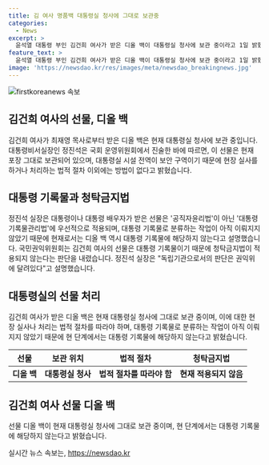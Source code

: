 ```yaml
---
title: 김 여사 명품백 대통령실 청사에 그대로 보관중
categories:
  - News
excerpt: >
  윤석열 대통령 부인 김건희 여사가 받은 디올 백이 대통령실 청사에 보관 중이라고 1일 밝혔다. 대통령 비서실장은 디올 백이 대통령 기록물에 해당하지 않는다고 설명하며, 국민권익위원회의 결정을 언급했다. 이에 대한 논란이 이어지고 있다. 현재 대통령실 시설은 보안 구역으로 분류돼있어 현장 실사를 하는 것은 법적 절차에 따라야 한다고 강조했다.
feature_text: >
  윤석열 대통령 부인 김건희 여사가 받은 디올 백이 대통령실 청사에 보관 중이라고 1일 밝혔다. 대통령 비서실장은 디올 백이 대통령 기록물에 해당하지 않는다고 설명하며, 국민권익위원회의 결정을 언급했다. 이에 대한 논란이 이어지고 있다. 현재 대통령실 시설은 보안 구역으로 분류돼있어 현장 실사를 하는 것은 법적 절차에 따라야 한다고 강조했다.
image: 'https://newsdao.kr/res/images/meta/newsdao_breakingnews.jpg'
---
```


<p><img src="https://newsdao.kr/res/images/meta/newsdao_breakingnews.jpg" alt="firstkoreanews 속보" /></p>

<h2 data-ke-size="size26">김건희 여사의 선물, 디올 백</h2>

<p>김건희 여사가 최재영 목사로부터 받은 디올 백은 현재 대통령실 청사에 보관 중입니다. 대통령비서실장인 정진석은 국회 운영위원회에서 진술한 바에 따르면, 이 선물은 현재 포장 그대로 보관되어 있으며, 대통령실 시설 전역이 보안 구역이기 때문에 현장 실사를 하거나 처리하는 법적 절차 이외에는 방법이 없다고 밝혔습니다.</p>

<p data-ke-size="size16"></p>

<h2 data-ke-size="size26">대통령 기록물과 청탁금지법</h2>

<p>정진석 실장은 대통령이나 대통령 배우자가 받은 선물은 '공직자윤리법'이 아닌 '대통령 기록물관리법'에 우선적으로 적용되며, 대통령 기록물로 분류하는 작업이 아직 이뤄지지 않았기 때문에 현재로서는 디올 백 역시 대통령 기록물에 해당하지 않는다고 설명했습니다. 국민권익위원회는 김건희 여사의 선물은 대통령 기록물이기 때문에 청탁금지법이 적용되지 않는다는 판단을 내렸습니다. 정진석 실장은 "독립기관으로서의 판단은 권익위에 달려있다"고 설명했습니다. </p>

<p data-ke-size="size16"></p>

<h2 data-ke-size="size26">대통령실의 선물 처리</h2>

<p>김건희 여사가 받은 디올 백은 현재 대통령실 청사에 그대로 보관 중이며, 이에 대한 현장 실사나 처리는 법적 절차를 따라야 하며, 대통령 기록물로 분류하는 작업이 아직 이뤄지지 않았기 때문에 현 단계에서는 대통령 기록물에 해당하지 않는다고 밝혔습니다. </p>

<p data-ke-size="size16"></p>

<table>
    <thead>
        <tr>
            <th scope="col">선물</th>
            <th scope="col">보관 위치</th>
            <th scope="col">법적 절차</th>
            <th scope="col">청탁금지법</th>
        </tr>
    </thead>
    <tbody>
        <tr>
            <td style="text-align: center; height: 17px;"><b>디올 백</b></td>
            <td style="text-align: center; height: 17px;"><b>대통령실 청사</b></td>
            <td style="text-align: center; height: 17px;"><b>법적 절차를 따라야 함</b></td>
            <td style="text-align: center; height: 17px;"><b>현재 적용되지 않음</b></td>
        </tr>
    </tbody>
</table>

<h2 data-ke-size="size26">김건희 여사 선물 디올 백</h2> 

<p>선물 디올 백이 현재 대통령실 청사에 그대로 보관 중이며, 현 단계에서는 대통령 기록물에 해당하지 않는다고 밝혔습니다.</p>
실시간 뉴스 속보는, <a href="https://newsdao.kr" rel="dofollow">https://newsdao.kr</a>


